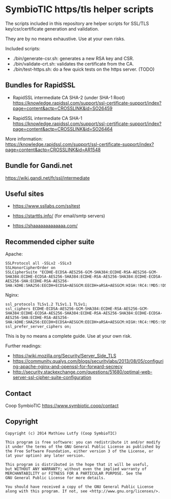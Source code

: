 SymbioTIC https/tls helper scripts
==================================

The scripts included in this repository are helper scripts for SSL/TLS
key/csr/certificate generation and validation.

They are by no means exhaustive. Use at your own risks.

Included scripts:

* ./bin/generate-csr.sh: generates a new RSA key and CSR.
* ./bin/validate-crt.sh: validates the certificate from the CA.
* ./bin/test-https.sh: do a few quick tests on the https server. (TODO)

Bundles for RapidSSL
--------------------

* RapidSSL intermediate CA SHA-2 (under SHA-1 Root)  
  https://knowledge.rapidssl.com/support/ssl-certificate-support/index?page=content&actp=CROSSLINK&id=SO26459

* RapidSSL intermediate CA SHA-1  
  https://knowledge.rapidssl.com/support/ssl-certificate-support/index?page=content&actp=CROSSLINK&id=SO26464

More information:  
https://knowledge.rapidssl.com/support/ssl-certificate-support/index?page=content&actp=CROSSLINK&id=AR1548

Bundle for Gandi.net
--------------------

https://wiki.gandi.net/fr/ssl/intermediate

Useful sites
------------

* https://www.ssllabs.com/ssltest

* https://starttls.info/ (for email/smtp servers)

* https://shaaaaaaaaaaaaa.com/

Recommended cipher suite
------------------------

Apache:

    SSLProtocol all -SSLv2 -SSLv3
    SSLHonorCipherOrder on
    SSLCipherSuite "ECDHE-ECDSA-AES256-GCM-SHA384:ECDHE-RSA-AES256-GCM-SHA384:ECDHE-ECDSA-AES256-SHA384:ECDHE-RSA-AES256-SHA384:ECDHE-ECDSA-AES256-SHA:ECDHE-RSA-AES256-SHA:kDHE:SHA256:EECDH+ECDSA+AESGCM:EECDH+aRSA+AESGCM:HIGH:!RC4:!MD5:!DSS:!SRP:!LOW:!3DESL:!EXP:!PSK:!SRP:!aNULL:!eNULL:!NULL"

Nginx:

    ssl_protocols TLSv1.2 TLSv1.1 TLSv1;
    ssl_ciphers ECDHE-ECDSA-AES256-GCM-SHA384:ECDHE-RSA-AES256-GCM-SHA384:ECDHE-ECDSA-AES256-SHA384:ECDHE-RSA-AES256-SHA384:ECDHE-ECDSA-AES256-SHA:ECDHE-RSA-AES256-SHA:kDHE:SHA256:EECDH+ECDSA+AESGCM:EECDH+aRSA+AESGCM:HIGH:!RC4:!MD5:!DSS:!SRP:!LOW:!3DESL:!EXP:!PSK:!SRP:!aNULL:!eNULL:!NULL;
    ssl_prefer_server_ciphers on;

This is by no means a complete guide. Use at your own risk.

Further readings:

* https://wiki.mozilla.org/Security/Server_Side_TLS
* https://community.qualys.com/blogs/securitylabs/2013/08/05/configuring-apache-nginx-and-openssl-for-forward-secrecy
* http://security.stackexchange.com/questions/51680/optimal-web-server-ssl-cipher-suite-configuration

Contact
-------

Coop SymbioTIC <https://www.symbiotic.coop/contact>

Copyright
---------

    Copyright (c) 2014 Mathieu Lutfy (Coop SymbioTIC)

    This program is free software: you can redistribute it and/or modify
    it under the terms of the GNU General Public License as published by
    the Free Software Foundation, either version 3 of the License, or
    (at your option) any later version.

    This program is distributed in the hope that it will be useful,
    but WITHOUT ANY WARRANTY; without even the implied warranty of
    MERCHANTABILITY or FITNESS FOR A PARTICULAR PURPOSE. See the
    GNU General Public License for more details.

    You should have received a copy of the GNU General Public License
    along with this program. If not, see <http://www.gnu.org/licenses/>.
